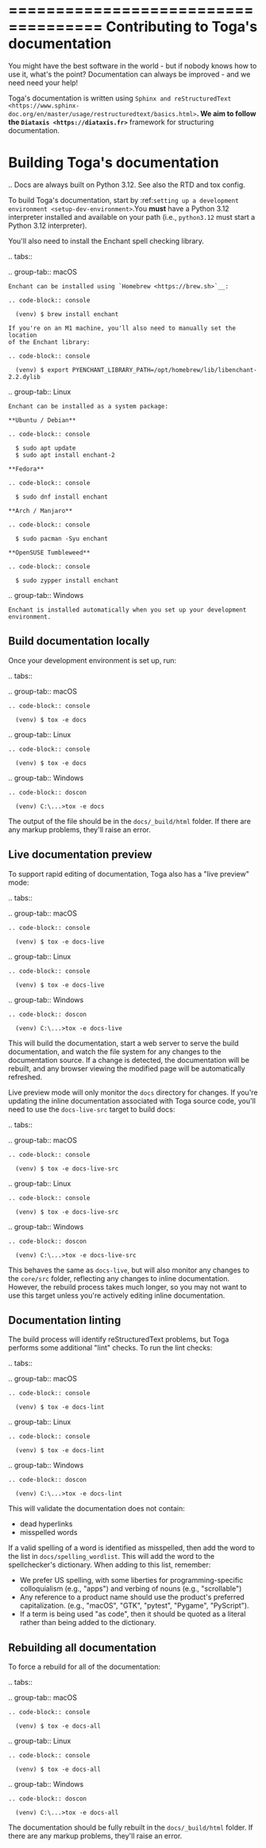 ====================================
Contributing to Toga's documentation
====================================

You might have the best software in the world - but if nobody knows how to use
it, what's the point? Documentation can always be improved - and we need need
your help!

Toga's documentation is written using `Sphinx and reStructuredText
<https://www.sphinx-doc.org/en/master/usage/restructuredtext/basics.html>`__. We
aim to follow the `Diataxis <https://diataxis.fr>`__ framework for structuring
documentation.

Building Toga's documentation
=============================

.. Docs are always built on Python 3.12. See also the RTD and tox config.

To build Toga's documentation, start by :ref:`setting up a development environment
<setup-dev-environment>`.You **must** have a Python 3.12 interpreter installed and
available on your path (i.e., ``python3.12`` must start a Python 3.12 interpreter).

You'll also need to install the Enchant spell checking library.

.. tabs::

  .. group-tab:: macOS

    Enchant can be installed using `Homebrew <https://brew.sh>`__:

    .. code-block:: console

      (venv) $ brew install enchant

    If you're on an M1 machine, you'll also need to manually set the location
    of the Enchant library:

    .. code-block:: console

      (venv) $ export PYENCHANT_LIBRARY_PATH=/opt/homebrew/lib/libenchant-2.2.dylib

  .. group-tab:: Linux

    Enchant can be installed as a system package:

    **Ubuntu / Debian**

    .. code-block:: console

      $ sudo apt update
      $ sudo apt install enchant-2

    **Fedora**

    .. code-block:: console

      $ sudo dnf install enchant

    **Arch / Manjaro**

    .. code-block:: console

      $ sudo pacman -Syu enchant

    **OpenSUSE Tumbleweed**

    .. code-block:: console

      $ sudo zypper install enchant

  .. group-tab:: Windows

    Enchant is installed automatically when you set up your development
    environment.

Build documentation locally
---------------------------

Once your development environment is set up, run:

.. tabs::

  .. group-tab:: macOS

    .. code-block:: console

      (venv) $ tox -e docs

  .. group-tab:: Linux

    .. code-block:: console

      (venv) $ tox -e docs

  .. group-tab:: Windows

    .. code-block:: doscon

      (venv) C:\...>tox -e docs

The output of the file should be in the ``docs/_build/html`` folder. If there
are any markup problems, they'll raise an error.

Live documentation preview
--------------------------

To support rapid editing of documentation, Toga also has a "live preview" mode:

.. tabs::

  .. group-tab:: macOS

    .. code-block:: console

      (venv) $ tox -e docs-live

  .. group-tab:: Linux

    .. code-block:: console

      (venv) $ tox -e docs-live

  .. group-tab:: Windows

    .. code-block:: doscon

      (venv) C:\...>tox -e docs-live

This will build the documentation, start a web server to serve the build documentation,
and watch the file system for any changes to the documentation source. If a change is
detected, the documentation will be rebuilt, and any browser viewing the modified page
will be automatically refreshed.

Live preview mode will only monitor the ``docs`` directory for changes. If you're
updating the inline documentation associated with Toga source code, you'll need to use
the ``docs-live-src`` target to build docs:

.. tabs::

  .. group-tab:: macOS

    .. code-block:: console

      (venv) $ tox -e docs-live-src

  .. group-tab:: Linux

    .. code-block:: console

      (venv) $ tox -e docs-live-src

  .. group-tab:: Windows

    .. code-block:: doscon

      (venv) C:\...>tox -e docs-live-src

This behaves the same as ``docs-live``, but will also monitor any changes to the
``core/src`` folder, reflecting any changes to inline documentation. However, the
rebuild process takes much longer, so you may not want to use this target unless
you're actively editing inline documentation.

Documentation linting
---------------------

The build process will identify reStructuredText problems, but Toga performs some
additional "lint" checks. To run the lint checks:

.. tabs::

  .. group-tab:: macOS

    .. code-block:: console

      (venv) $ tox -e docs-lint

  .. group-tab:: Linux

    .. code-block:: console

      (venv) $ tox -e docs-lint

  .. group-tab:: Windows

    .. code-block:: doscon

      (venv) C:\...>tox -e docs-lint

This will validate the documentation does not contain:

* dead hyperlinks
* misspelled words

If a valid spelling of a word is identified as misspelled, then add the word to
the list in ``docs/spelling_wordlist``. This will add the word to the
spellchecker's dictionary. When adding to this list, remember:

* We prefer US spelling, with some liberties for programming-specific
  colloquialism (e.g., "apps") and verbing of nouns (e.g., "scrollable")
* Any reference to a product name should use the product's preferred
  capitalization. (e.g., "macOS", "GTK", "pytest", "Pygame", "PyScript").
* If a term is being used "as code", then it should be quoted as a literal
  rather than being added to the dictionary.

Rebuilding all documentation
----------------------------

To force a rebuild for all of the documentation:

.. tabs::

  .. group-tab:: macOS

    .. code-block:: console

      (venv) $ tox -e docs-all

  .. group-tab:: Linux

    .. code-block:: console

      (venv) $ tox -e docs-all

  .. group-tab:: Windows

    .. code-block:: doscon

      (venv) C:\...>tox -e docs-all

The documentation should be fully rebuilt in the ``docs/_build/html`` folder.
If there are any markup problems, they'll raise an error.
